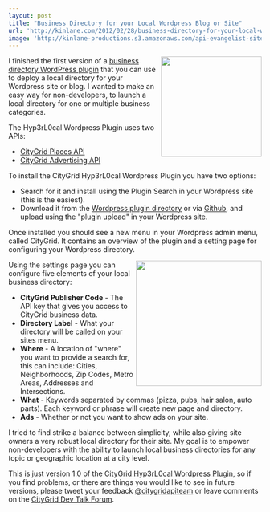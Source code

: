 ```yaml
---
layout: post
title: "Business Directory for your Local Wordpress Blog or Site"
url: 'http://kinlane.com/2012/02/28/business-directory-for-your-local-wordpress-blog-or-site/'
image: 'http://kinlane-productions.s3.amazonaws.com/api-evangelist-site/blog/wordpress-logo.jpg'
---
```


<img class="c1" src="https://s3.amazonaws.com/kinlane-productions/wordpress.jpg" alt="" width="200" align="right" />

I finished the first version of a [business directory WordPress plugin][1] that you can use to deploy a local directory for your Wordpress site or blog. I wanted to make an easy way for non-developers, to launch a local directory for one or multiple business categories.

The Hyp3rL0cal Wordpress Plugin uses two APIs:

  * [CityGrid Places API][2]
  * [CityGrid Advertising API][3]

To install the CityGrid Hyp3rL0cal Wordpress Plugin you have two options:

  * Search for it and install using the Plugin Search in your Wordpress site (this is the easiest).
  * Download it from the [Wordpress plugin directory][4] or via [Github][5], and upload using the "plugin upload" in your Wordpress site.

Once installed you should see a new menu in your Wordpress admin menu, called CityGrid. It contains an overview of the plugin and a setting page for configuring your Wordpress directory.

<img class="c1" src="https://s3.amazonaws.com/kinlane-productions/citygrid/citygrid_logo.jpg" alt="" width="250" align="right" />

Using the settings page you can configure five elements of your local business directory:

  * **CityGrid Publisher Code** \- The API key that gives you access to CityGrid business data.
  * **Directory Label** \- What your directory will be called on your sites menu.
  * **Where** \- A location of "where" you want to provide a search for, this can include: Cities, Neighborhoods, Zip Codes, Metro Areas, Addresses and Intersections.
  * **What** \- Keywords separated by commas (pizza, pubs, hair salon, auto parts). Each keyword or phrase will create new page and directory.
  * **Ads** \- Whether or not you want to show ads on your site.

I tried to find strike a balance between simplicity, while also giving site owners a very robust local directory for their site. My goal is to empower non-developers with the ability to launch local business directories for any topic or geographic location at a city level.

This is just version 1.0 of the [CityGrid Hyp3rL0cal Wordpress Plugin][6], so if you find problems, or there are things you would like to see in future versions, please tweet your feedback [@citygridapiteam][7] or leave comments on the [CityGrid Dev Talk Forum][8].

   [1]: http://wordpress-local-directory.hyp3rl0cal.com/ (business directory wordpress plugin)
   [2]: http://docs.citygridmedia.com/display/citygridv2/Places%20API (Places API)
   [3]: http://docs.citygridmedia.com/display/citygridv2/Ads%20by%20CityGrid (CityGrid Advertising API)
   [4]: http://wordpress.org/extend/plugins/hyp3rl0cal-wordpress-plugin/ (CityGrid Hyp3rL0cal Wordpress Plugin)
   [5]: https://github.com/kinlane/Hyp3rL0cal-Wordpress-Plugin (CityGrid hyp3rl0cal Wordpress Plugin on Github)
   [6]: http://wordpress-local-directory.hyp3rl0cal.com/ (CityGrid Hyp3rL0cal Wordpress Plugin)
   [7]: https://twitter.com/#!/CityGridAPITeam (@citygridapiteam)
   [8]: https://groups.google.com/forum/?hl=en#!forum/citygrid-dev-talk (CityGrid Dev Talk Forum)

